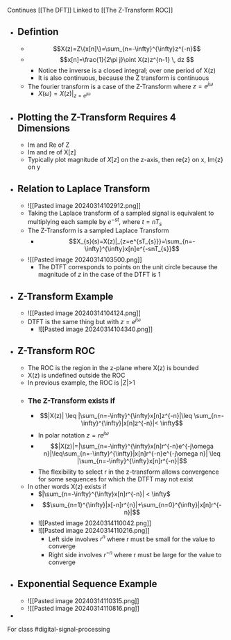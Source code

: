 Continues [[The DFT]]
Linked to [[The Z-Transform ROC]]
- ## Defintion
	- $$X(z)=Z\{x[n]\}=\sum_{n=-\infty}^{\infty}z^{-n}$$
	- $$x[n]=\frac{1}{2\pi j}\oint X(z)z^{n-1} \, dz $$
		- Notice the inverse is a closed integral; over one period of X(z)
		- It is also continuous, because the Z transform is continuous
	- The fourier transform is a case of the Z-Transform where $z=e^{j\omega}$
		- $X(\omega)=X(z)|_{z=e^{j\omega}}$
- ## Plotting the Z-Transform Requires 4 Dimensions
	- Im and Re of Z
	- Im and re of X[z]
	- Typically plot magnitude of $X[z]$ on the z-axis, then re{z} on x, Im{z} on y
- ## Relation to Laplace Transform
	- ![[Pasted image 20240314102912.png]]
	- Taking the Laplace transform of a sampled signal is equivalent to multiplying each sample by $e^{-st}$, where $t=nT_{s}$
	- The Z-Transform is a sampled Laplace Transform
		- $$X_{s}(s)=X(z)|_{z=e^{sT_{s}}}=\sum_{n=-\infty}^{\infty}x[n]e^{-snT_{s}}$$
	- ![[Pasted image 20240314103500.png]]
		- The DTFT corresponds to points on the unit circle because the magnitude of $z$ in the case of the DTFT is 1
- ## Z-Transform Example
	- ![[Pasted image 20240314104124.png]]
	- DTFT is the same thing but with $z=e^{j\omega}$
		- ![[Pasted image 20240314104340.png]]
- ## Z-Transform ROC
	- The ROC is the region in the z-plane where X(z) is bounded
	- X(z) is undefined outside the ROC
	- In previous example, the ROC is |Z|>1
	- ### The Z-Transform exists if
		- $$|X(z)| \leq |\sum_{n=-\infty}^{\infty}x[n]z^{-n}|\leq \sum_{n=-\infty}^{\infty}|x[n]z^{-n}|< \infty$$
		- In polar notation $z=re^{j\omega}$
		- $$|X(z)|=|\sum_{n=-\infty}^{\infty}x[n]r^{-n}e^{-j\omega n}|\leq\sum_{n=-\infty}^{\infty}|x[n]r^{-n}e^{-j\omega n}| \leq |\sum_{n=-\infty}^{\infty}x[n]r^{-n}|$$
		- The flexibility to select r in the z-transform allows convergence for some sequences for which the DTFT may not exist
	- In other words X(z) exists if
		- $|\sum_{n=-\infty}^{\infty}x[n]r^{-n}| < \infty$
		- $$\sum_{n=1}^{\infty}|x[-n]r^{n}|+\sum_{n=0}^{\infty}|x[n]r^{-n}|$$
		- ![[Pasted image 20240314110042.png]]
		- ![[Pasted image 20240314110216.png]]
			- Left side involves $r^{n}$ where r must be small for the value to converge
			- Right side involves $r^{-n}$ where r must be large for the value to converge
- ## Exponential Sequence Example
	- ![[Pasted image 20240314110315.png]]
	- ![[Pasted image 20240314110816.png]]
- 
For class #digital-signal-processing 